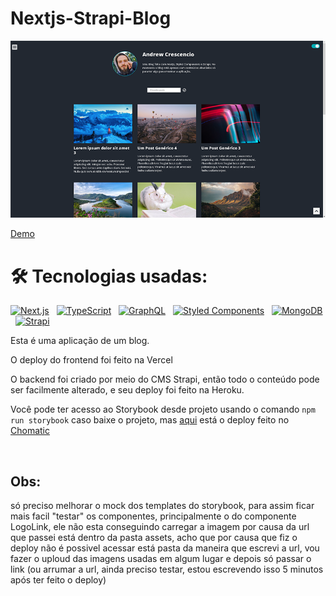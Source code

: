 # Nextjs-Strapi-Blog

![preview](preview.png)

[Demo](https://andrew-blog-evgx4fxnz-andrewcrescencio.vercel.app) 

# :hammer_and_wrench: Tecnologias usadas:

[<img src="https://img.shields.io/badge/next.js-000000?style=for-the-badge&logo=nextdotjs&logoColor=white" alt="Next.js" title="Next.js" height="25" />][tech_tools_anchor]
&nbsp;
[<img src="https://img.shields.io/badge/TypeScript-007ACC?style=for-the-badge&logo=typescript&logoColor=white" alt="TypeScript" title="TypeScript" height="25" />][tech_tools_anchor]
&nbsp;
[<img src="https://img.shields.io/badge/GraphQl-E10098?style=for-the-badge&logo=graphql&logoColor=white" alt="GraphQL" title="GraphQL" height="25" />][tech_tools_anchor]
&nbsp;
[<img src="https://img.shields.io/badge/styled--components-DB7093?style=for-the-badge&logo=styled-components&logoColor=white" alt="Styled Components" title="styled-components" height="25" />][tech_tools_anchor]
&nbsp;
[<img src="https://img.shields.io/badge/MongoDB-4EA94B?style=for-the-badge&logo=mongodb&logoColor=white" alt="MongoDB" title="MongoDB" height="25" />][tech_tools_anchor]
&nbsp;
[<img src="https://img.shields.io/badge/strapi-2e7eea?style=for-the-badge&logo=strapi&logoColor=white" alt="Strapi" title="Strapi" height="25" />][tech_tools_anchor]
&nbsp;


Esta é uma aplicação de um blog.

O deploy do frontend foi feito na Vercel

O backend foi criado por meio do CMS Strapi, então todo o conteúdo pode ser facilmente alterado, e seu deploy foi feito na Heroku.

Você pode ter acesso ao Storybook desde projeto usando o comando `npm run storybook` caso baixe o projeto, mas [aqui](https://60ffff3bdfc75f003922ba1a-wchqwilzsk.chromatic.com/?path=/story/articleheader--template) está o deploy feito no [Chomatic](https://www.chromatic.com)





&nbsp;
&nbsp;
## Obs:
só preciso melhorar o mock dos templates do storybook, para assim ficar mais facil "testar" os componentes, principalmente o do componente LogoLink, ele não esta conseguindo carregar a imagem por causa da url que passei está dentro da pasta assets, acho que por causa que fiz o deploy não é possivel acessar está pasta da maneira que escrevi a url, vou fazer o uploud das imagens usadas em algum lugar e depois só passar o link (ou arrumar a url, ainda preciso testar, estou escrevendo isso 5 minutos após ter feito o deploy)

[tech_tools_anchor]: #--

